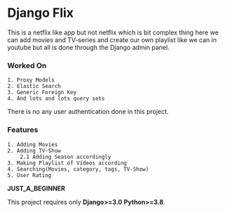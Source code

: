 # Django Flix

<p>This is a netflix like app but not netflix which is bit complex thing here we can add movies and TV-series and create our own playlist like we can in youtube but all is done through the Django admin panel.</p>

### Worked On
    1. Proxy Models 
    2. Elastic Search
    3. Generic Foreign Key
    4. And lots and lots query sets 


<p>There is no any user authentication done in this project. </p>

### Features
    1. Adding Movies
    2. Adding TV-Show
        2.1 Adding Season accordingly
    3. Making Playlist of Videos according
    4. Searching(Movies, category, tags, TV-Show)
    5. User Rating 

**JUST_A_BEGINNER**

This project requires only **Django>=3.0** **Python>=3.8**.
